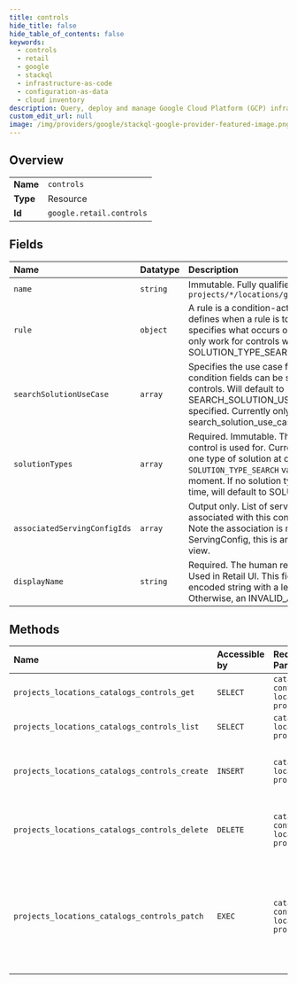 ```yaml
---
title: controls
hide_title: false
hide_table_of_contents: false
keywords:
  - controls
  - retail
  - google    
  - stackql
  - infrastructure-as-code
  - configuration-as-data
  - cloud inventory
description: Query, deploy and manage Google Cloud Platform (GCP) infrastructure and resources using SQL
custom_edit_url: null
image: /img/providers/google/stackql-google-provider-featured-image.png
---
```

  
    

## Overview
<table><tbody>
<tr><td><b>Name</b></td><td><code>controls</code></td></tr>
<tr><td><b>Type</b></td><td>Resource</td></tr>
<tr><td><b>Id</b></td><td><code>google.retail.controls</code></td></tr>
</tbody></table>

## Fields
| Name | Datatype | Description |
|:-----|:---------|:------------|
| `name` | `string` | Immutable. Fully qualified name `projects/*/locations/global/catalogs/*/controls/*` |
| `rule` | `object` | A rule is a condition-action pair * A condition defines when a rule is to be triggered. * An action specifies what occurs on that trigger. Currently rules only work for controls with SOLUTION_TYPE_SEARCH. |
| `searchSolutionUseCase` | `array` | Specifies the use case for the control. Affects what condition fields can be set. Only settable by search controls. Will default to SEARCH_SOLUTION_USE_CASE_SEARCH if not specified. Currently only allow one search_solution_use_case per control. |
| `solutionTypes` | `array` | Required. Immutable. The solution types that the control is used for. Currently we support setting only one type of solution at creation time. Only `SOLUTION_TYPE_SEARCH` value is supported at the moment. If no solution type is provided at creation time, will default to SOLUTION_TYPE_SEARCH. |
| `associatedServingConfigIds` | `array` | Output only. List of serving config ids that are associated with this control in the same Catalog. Note the association is managed via the ServingConfig, this is an output only denormalized view. |
| `displayName` | `string` | Required. The human readable control display name. Used in Retail UI. This field must be a UTF-8 encoded string with a length limit of 128 characters. Otherwise, an INVALID_ARGUMENT error is thrown. |
## Methods
| Name | Accessible by | Required Params | Description |
|:-----|:--------------|:----------------|:------------|
| `projects_locations_catalogs_controls_get` | `SELECT` | `catalogsId, controlsId, locationsId, projectsId` | Gets a Control. |
| `projects_locations_catalogs_controls_list` | `SELECT` | `catalogsId, locationsId, projectsId` | Lists all Controls by their parent Catalog. |
| `projects_locations_catalogs_controls_create` | `INSERT` | `catalogsId, locationsId, projectsId` | Creates a Control. If the Control to create already exists, an ALREADY_EXISTS error is returned. |
| `projects_locations_catalogs_controls_delete` | `DELETE` | `catalogsId, controlsId, locationsId, projectsId` | Deletes a Control. If the Control to delete does not exist, a NOT_FOUND error is returned. |
| `projects_locations_catalogs_controls_patch` | `EXEC` | `catalogsId, controlsId, locationsId, projectsId` | Updates a Control. Control cannot be set to a different oneof field, if so an INVALID_ARGUMENT is returned. If the Control to update does not exist, a NOT_FOUND error is returned. |
